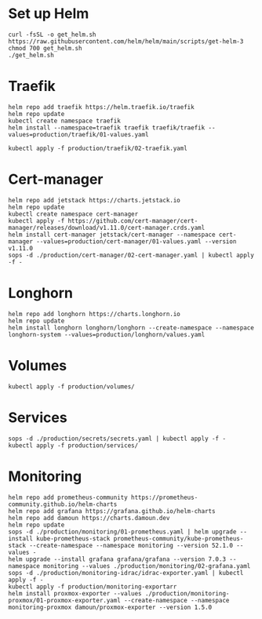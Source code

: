 # Set up Helm
    curl -fsSL -o get_helm.sh https://raw.githubusercontent.com/helm/helm/main/scripts/get-helm-3
    chmod 700 get_helm.sh
    ./get_helm.sh

# Traefik
    helm repo add traefik https://helm.traefik.io/traefik
    helm repo update
    kubectl create namespace traefik
    helm install --namespace=traefik traefik traefik/traefik --values=production/traefik/01-values.yaml

    kubectl apply -f production/traefik/02-traefik.yaml

# Cert-manager
    helm repo add jetstack https://charts.jetstack.io
    helm repo update
    kubectl create namespace cert-manager
    kubectl apply -f https://github.com/cert-manager/cert-manager/releases/download/v1.11.0/cert-manager.crds.yaml
    helm install cert-manager jetstack/cert-manager --namespace cert-manager --values=production/cert-manager/01-values.yaml --version v1.11.0
    sops -d ./production/cert-manager/02-cert-manager.yaml | kubectl apply -f -

# Longhorn

    helm repo add longhorn https://charts.longhorn.io
    helm repo update
    helm install longhorn longhorn/longhorn --create-namespace --namespace longhorn-system --values=production/longhorn/values.yaml

# Volumes

    kubectl apply -f production/volumes/

# Services
    sops -d ./production/secrets/secrets.yaml | kubectl apply -f -
    kubectl apply -f production/services/

# Monitoring

    helm repo add prometheus-community https://prometheus-community.github.io/helm-charts
    helm repo add grafana https://grafana.github.io/helm-charts
    helm repo add damoun https://charts.damoun.dev
    helm repo update
    sops -d ./production/monitoring/01-prometheus.yaml | helm upgrade --install kube-prometheus-stack prometheus-community/kube-prometheus-stack --create-namespace --namespace monitoring --version 52.1.0 --values -
    helm upgrade --install grafana grafana/grafana --version 7.0.3 --namespace monitoring --values ./production/monitoring/02-grafana.yaml
    sops -d ./production/monitoring-idrac/idrac-exporter.yaml | kubectl apply -f -
    kubectl apply -f production/monitoring-exportarr
    helm install proxmox-exporter --values ./production/monitoring-proxmox/01-proxmox-exporter.yaml --create-namespace --namespace monitoring-proxmox damoun/proxmox-exporter --version 1.5.0
